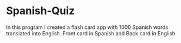 # Spanish-Quiz
In this program I created a flash card app with 1000 Spanish words translated into English. Front card in Spanish and Back card in English 

